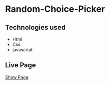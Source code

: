 # Random-Choice-Picker

## Technologies used 

* Html 
* Css 
* javascript 

## Live Page
[Show Page](https://yasin-aygl.github.io/Random-Choice-Picker/)
